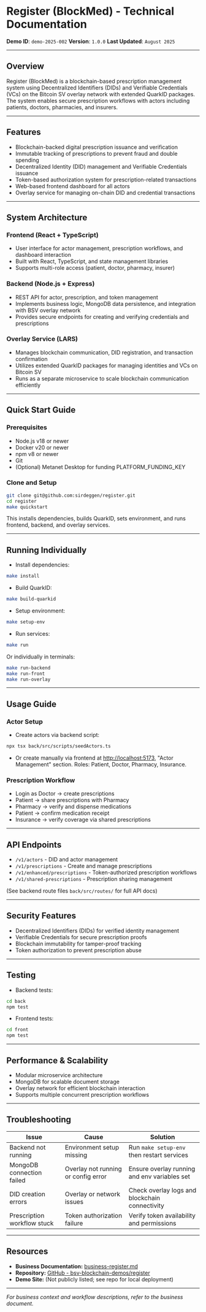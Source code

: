 # Register (BlockMed) - Technical Documentation

**Demo ID**: `demo-2025-002`
**Version**: `1.0.0`
**Last Updated**: `August 2025`

---

## Overview

Register (BlockMed) is a blockchain-based prescription management system using Decentralized Identifiers (DIDs) and Verifiable Credentials (VCs) on the Bitcoin SV overlay network with extended QuarkID packages. The system enables secure prescription workflows with actors including patients, doctors, pharmacies, and insurers.

---

## Features

- Blockchain-backed digital prescription issuance and verification
- Immutable tracking of prescriptions to prevent fraud and double spending
- Decentralized Identity (DID) management and Verifiable Credentials issuance
- Token-based authorization system for prescription-related transactions
- Web-based frontend dashboard for all actors
- Overlay service for managing on-chain DID and credential transactions

---

## System Architecture

### Frontend (React + TypeScript)

- User interface for actor management, prescription workflows, and dashboard interaction
- Built with React, TypeScript, and state management libraries
- Supports multi-role access (patient, doctor, pharmacy, insurer)

### Backend (Node.js + Express)

- REST API for actor, prescription, and token management
- Implements business logic, MongoDB data persistence, and integration with BSV overlay network
- Provides secure endpoints for creating and verifying credentials and prescriptions

### Overlay Service (LARS)

- Manages blockchain communication, DID registration, and transaction confirmation
- Utilizes extended QuarkID packages for managing identities and VCs on Bitcoin SV
- Runs as a separate microservice to scale blockchain communication efficiently

---

## Quick Start Guide

### Prerequisites

- Node.js v18 or newer
- Docker v20 or newer
- npm v8 or newer
- Git
- (Optional) Metanet Desktop for funding PLATFORM_FUNDING_KEY

### Clone and Setup

```bash
git clone git@github.com:sirdeggen/register.git
cd register
make quickstart
```

This installs dependencies, builds QuarkID, sets environment, and runs frontend, backend, and overlay services.

---

## Running Individually

- Install dependencies:
```bash
make install
```
- Build QuarkID:
```bash
make build-quarkid
```
- Setup environment:
```bash
make setup-env
```
- Run services:
```bash
make run
```
Or individually in terminals:
```bash
make run-backend
make run-front
make run-overlay
```
---

## Usage Guide

### Actor Setup

- Create actors via backend script:
```bash
npx tsx back/src/scripts/seedActors.ts
```

- Or create manually via frontend at <http://localhost:5173>, "Actor Management" section. Roles: Patient, Doctor, Pharmacy, Insurance.

### Prescription Workflow

- Login as Doctor → create prescriptions
- Patient → share prescriptions with Pharmacy
- Pharmacy → verify and dispense medications
- Patient → confirm medication receipt
- Insurance → verify coverage via shared prescriptions

---

## API Endpoints

- `/v1/actors` - DID and actor management
- `/v1/prescriptions` - Create and manage prescriptions
- `/v1/enhanced/prescriptions` - Token-authorized prescription workflows
- `/v1/shared-prescriptions` - Prescription sharing management

(See backend route files `back/src/routes/` for full API docs)

---

## Security Features

- Decentralized Identifiers (DIDs) for verified identity management
- Verifiable Credentials for secure prescription proofs
- Blockchain immutability for tamper-proof tracking
- Token authorization to prevent prescription abuse

---

## Testing

- Backend tests:
```bash
cd back
npm test
```
- Frontend tests:
```bash
cd front
npm test
```

---

## Performance & Scalability

- Modular microservice architecture
- MongoDB for scalable document storage
- Overlay network for efficient blockchain interaction
- Supports multiple concurrent prescription workflows

---

## Troubleshooting

| Issue                       | Cause                              | Solution                                        |
|-----------------------------|------------------------------------|------------------------------------------------|
| Backend not running          | Environment setup missing           | Run `make setup-env` then restart services     |
| MongoDB connection failed   | Overlay not running or config error | Ensure overlay running and env variables set   |
| DID creation errors         | Overlay or network issues           | Check overlay logs and blockchain connectivity |
| Prescription workflow stuck | Token authorization failure         | Verify token availability and permissions      |

---

##  Resources

- **Business Documentation:** [business-register.md](business-register.md)
- **Repository:** [GitHub - bsv-blockchain-demos/register](https://github.com/bsv-blockchain-demos/register)
- **Demo Site:** (Not publicly listed; see repo for local deployment)

---

*For business context and workflow descriptions, refer to the business document.*

